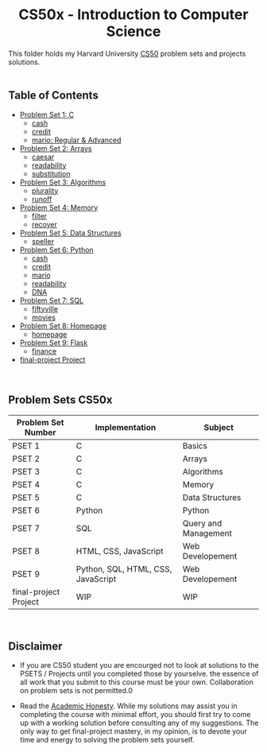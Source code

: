 <h1 align="center"> CS50x - Introduction to Computer Science </h1>

This folder holds my Harvard University <a href="https://cs50.harvard.edu/x/2022/">CS50</a> problem sets and projects solutions.
<br/><br/>

## Table of Contents

- [Problem Set 1: C](pset1-c)
  - [cash](pset1-c/cash)
  - [credit](pset1-c/credit)
  - [mario: Regular & Advanced](pset1-c/mario)
- [Problem Set 2: Arrays](pset2-arrays)
  - [caesar](pset2-arrays/caesar)
  - [readability](pset2-arrays/readability)
  - [substitution](pset2-arrays/substitution)
- [Problem Set 3: Algorithms](pset3-algorithms-algorithms)
  - [plurality](pset3-algorithms/plurality)
  - [runoff](pset3-algorithms/runoff)
- [Problem Set 4: Memory](pset4-memory)
  - [filter](pset4-memory/filter)
  - [recover](pset4-memory/recover)
- [Problem Set 5: Data Structures](pset5-data-structures)
  - [speller](pset5-data-structures/speller)
- [Problem Set 6: Python](pset6-python)
  - [cash](pset6-python/cash)
  - [credit](pset6-python/credit)
  - [mario](pset6-python/mario)
  - [readability](pset6-python/readability)
  - [DNA](pset6-python/DNA)
- [Problem Set 7: SQL](pset7-sql)
  - [fiftyville](pset7-sql/fiftyville)
  - [movies](pset7-sql/movies)
- [Problem Set 8: Homepage](pset8-html-css-js)
  - [homepage](pset8-html-css-js/homepage)
- [Problem Set 9: Flask](pset9-flask)
  - [finance](pset9-flask/finance)
- [final-project Project](final-project)

<br>

## Problem Sets CS50x

| Problem Set Number | Implementation                     | Subject              |
| ------------------ | ---------------------------------- | -------------------- |
| PSET 1             | C                                  | Basics               |
| PSET 2             | C                                  | Arrays               |
| PSET 3             | C                                  | Algorithms           |
| PSET 4             | C                                  | Memory               |
| PSET 5             | C                                  | Data Structures      |
| PSET 6             | Python                             | Python               |
| PSET 7             | SQL                                | Query and Management |
| PSET 8             | HTML, CSS, JavaScript              | Web Developement     |
| PSET 9             | Python, SQL, HTML, CSS, JavaScript | Web Developement     |
| final-project Project      | WIP                                | WIP                  |

<br>

## Disclaimer

- If you are CS50 student you are encourged not to look at solutions to the PSETS / Projects until you completed those by yourselve. the essence of all work that you submit to this course must be your own. Collaboration on problem sets is not permitted.0

- Read the [Academic Honesty](https://cs50.harvard.edu/x/2021/honesty/). While my solutions may assist you in completing the course with minimal effort, you should first try to come up with a working solution before consulting any of my suggestions. The only way to get final-project mastery, in my opinion, is to devote your time and energy to solving the problem sets yourself.
